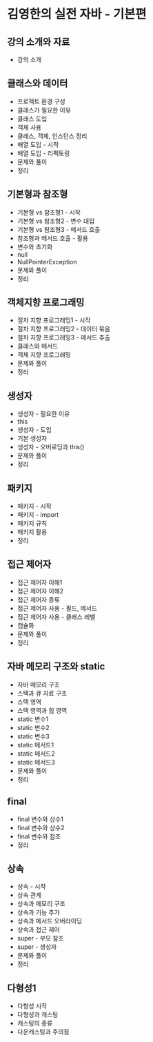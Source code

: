 # 김영한의 실전 자바 - 기본편

## 강의 소개와 자료

- 강의 소개

## 클래스와 데이터

- 프로젝트 환경 구성
- 클래스가 필요한 이유
- 클래스 도입
- 객체 사용
- 클래스, 객체, 인스턴스 정리
- 배열 도입 - 시작
- 배열 도입 - 리펙토링
- 문제와 풀이
- 정리

## 기본형과 참조형

- 기본형 vs 참조형1 - 시작
- 기본형 vs 참조형2 - 변수 대입
- 기본형 vs 참조형3 - 메서드 호출
- 참조형과 메서드 호출 - 활용
- 변수와 초기화
- null
- NullPointerException
- 문제와 풀이
- 정리

## 객체지향 프로그래밍

- 절차 지향 프로그래밍1 - 시작
- 절차 지향 프로그래밍2 - 데이터 묶음
- 절차 지향 프로그래밍3 - 메서드 추출
- 클래스와 메서드
- 객체 지향 프로그래밍
- 문제와 풀이
- 정리

## 생성자

- 생성자 - 필요한 이유
- this
- 생성자 - 도입
- 기본 생성자
- 생성자 - 오버로딩과 this()
- 문제와 풀이
- 정리

## 패키지

- 패키지 - 시작
- 패키지 - import
- 패키지 규칙
- 패키지 활용
- 정리

## 접근 제어자

- 접근 제어자 이해1
- 접근 제어자 이해2
- 접근 제어자 종류
- 접근 제어자 사용 - 필드, 메서드
- 접근 제어자 사용 - 클래스 레벨
- 캡슐화
- 문제와 풀이
- 정리

## 자바 메모리 구조와 static

- 자바 메모리 구조
- 스택과 큐 자료 구조
- 스택 영역
- 스택 영역과 힙 영역
- static 변수1
- static 변수2
- static 변수3
- static 메서드1
- static 메서드2
- static 메서드3
- 문제와 풀이
- 정리

## final

- final 변수와 상수1
- final 변수와 상수2
- final 변수와 참조
- 정리

## 상속

- 상속 - 시작
- 상속 관계
- 상속과 메모리 구조
- 상속과 기능 추가
- 상속과 메서드 오버라이딩
- 상속과 접근 제어
- super - 부모 참조
- super - 생성자
- 문제와 풀이
- 정리

## 다형성1

- 다형성 시작
- 다형성과 캐스팅
- 캐스팅의 종류
- 다운캐스팅과 주의점